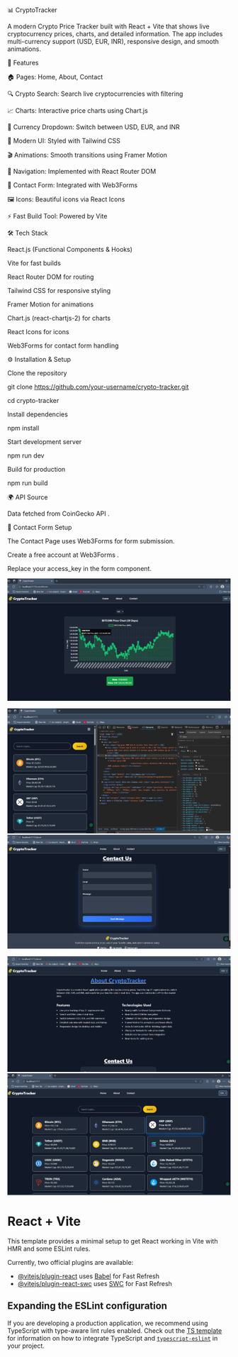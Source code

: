 
📊 CryptoTracker

A modern Crypto Price Tracker built with React + Vite that shows live cryptocurrency prices, charts, and detailed information. The app includes multi-currency support (USD, EUR, INR), responsive design, and smooth animations.

🚀 Features

🏠 Pages: Home, About, Contact

🔍 Crypto Search: Search live cryptocurrencies with filtering

📈 Charts: Interactive price charts using Chart.js

💱 Currency Dropdown: Switch between USD, EUR, and INR

🎨 Modern UI: Styled with Tailwind CSS

🎬 Animations: Smooth transitions using Framer Motion

📌 Navigation: Implemented with React Router DOM

📨 Contact Form: Integrated with Web3Forms

🖼 Icons: Beautiful icons via React Icons

⚡ Fast Build Tool: Powered by Vite

🛠️ Tech Stack

React.js (Functional Components & Hooks)

Vite for fast builds

React Router DOM for routing

Tailwind CSS for responsive styling

Framer Motion for animations

Chart.js (react-chartjs-2) for charts

React Icons for icons

Web3Forms for contact form handling



⚙️ Installation & Setup

Clone the repository

git clone https://github.com/your-username/crypto-tracker.git

cd crypto-tracker


Install dependencies

npm install


Start development server

npm run dev


Build for production

npm run build

🌍 API Source

Data fetched from CoinGecko API
.

📧 Contact Form Setup

The Contact Page uses Web3Forms for form submission.

Create a free account at Web3Forms
.

Replace your access_key in the form component.

![alt text](<Screenshot 2025-09-16 214253.png>) 

![alt text](<Screenshot 2025-09-16 214013.png>) 
![alt text](<Screenshot 2025-09-16 213926.png>) 

![alt text](<Screenshot 2025-09-16 213904.png>)
 ![alt text](<Screenshot 2025-09-16 213756.png>)













# React + Vite

This template provides a minimal setup to get React working in Vite with HMR and some ESLint rules.

Currently, two official plugins are available:

- [@vitejs/plugin-react](https://github.com/vitejs/vite-plugin-react/blob/main/packages/plugin-react) uses [Babel](https://babeljs.io/) for Fast Refresh
- [@vitejs/plugin-react-swc](https://github.com/vitejs/vite-plugin-react/blob/main/packages/plugin-react-swc) uses [SWC](https://swc.rs/) for Fast Refresh

## Expanding the ESLint configuration

If you are developing a production application, we recommend using TypeScript with type-aware lint rules enabled. Check out the [TS template](https://github.com/vitejs/vite/tree/main/packages/create-vite/template-react-ts) for information on how to integrate TypeScript and [`typescript-eslint`](https://typescript-eslint.io) in your project.
